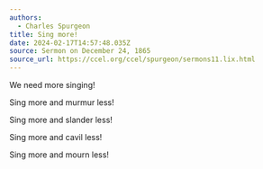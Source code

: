 ```yaml
---
authors:
  - Charles Spurgeon
title: Sing more!
date: 2024-02-17T14:57:48.035Z
source: Sermon on December 24, 1865
source_url: https://ccel.org/ccel/spurgeon/sermons11.lix.html
---
```

We need more singing! 

Sing more and murmur less! 

Sing more and slander less! 

Sing more and cavil less! 

Sing more and mourn less!

